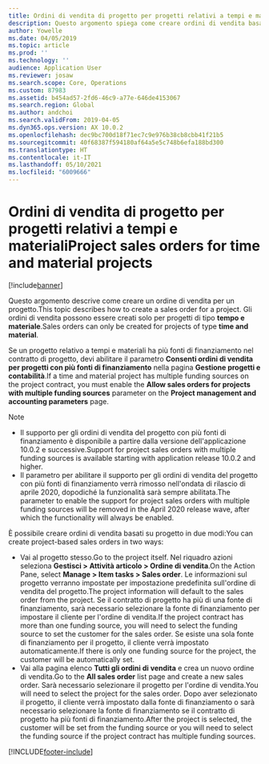 ```yaml
---
title: Ordini di vendita di progetto per progetti relativi a tempi e materiali
description: Questo argomento spiega come creare ordini di vendita basati su progetto per progetti relativi a tempi e materiali.
author: Yowelle
ms.date: 04/05/2019
ms.topic: article
ms.prod: ''
ms.technology: ''
audience: Application User
ms.reviewer: josaw
ms.search.scope: Core, Operations
ms.custom: 87983
ms.assetid: b454ad57-2fd6-46c9-a77e-646de4153067
ms.search.region: Global
ms.author: andchoi
ms.search.validFrom: 2019-04-05
ms.dyn365.ops.version: AX 10.0.2
ms.openlocfilehash: dec9bc700d18f71ec7c9e976b38cb8cbb41f21b5
ms.sourcegitcommit: 40f68387f594180af64a5e5c748b6efa188bd300
ms.translationtype: HT
ms.contentlocale: it-IT
ms.lasthandoff: 05/10/2021
ms.locfileid: "6009666"
---
```

# <a name="project-sales-orders-for-time-and-material-projects"></a><span data-ttu-id="9c7f2-103">Ordini di vendita di progetto per progetti relativi a tempi e materiali</span><span class="sxs-lookup"><span data-stu-id="9c7f2-103">Project sales orders for time and material projects</span></span>

[!include[banner](../includes/banner.md)]

<span data-ttu-id="9c7f2-104">Questo argomento descrive come creare un ordine di vendita per un progetto.</span><span class="sxs-lookup"><span data-stu-id="9c7f2-104">This topic describes how to create a sales order for a project.</span></span> <span data-ttu-id="9c7f2-105">Gli ordini di vendita possono essere creati solo per progetti di tipo **tempo e materiale**.</span><span class="sxs-lookup"><span data-stu-id="9c7f2-105">Sales orders can only be created for projects of type **time and material**.</span></span>

<span data-ttu-id="9c7f2-106">Se un progetto relativo a tempi e materiali ha più fonti di finanziamento nel contratto di progetto, devi abilitare il parametro **Consenti ordini di vendita per progetti con più fonti di finanziamento** nella pagina **Gestione progetti e contabilità**.</span><span class="sxs-lookup"><span data-stu-id="9c7f2-106">If a time and material project has multiple funding sources on the project contract, you must enable the **Allow sales orders for projects with multiple funding sources** parameter on the **Project management and accounting parameters** page.</span></span> 

> [!NOTE]
> - <span data-ttu-id="9c7f2-107">Il supporto per gli ordini di vendita del progetto con più fonti di finanziamento è disponibile a partire dalla versione dell'applicazione 10.0.2 e successive.</span><span class="sxs-lookup"><span data-stu-id="9c7f2-107">Support for project sales orders with multiple funding sources is available starting with application release 10.0.2 and higher.</span></span>
> - <span data-ttu-id="9c7f2-108">Il parametro per abilitare il supporto per gli ordini di vendita del progetto con più fonti di finanziamento verrà rimosso nell'ondata di rilascio di aprile 2020, dopodiché la funzionalità sarà sempre abilitata.</span><span class="sxs-lookup"><span data-stu-id="9c7f2-108">The parameter to enable the support for project sales orders with multiple funding sources will be removed in the April 2020 release wave, after which the functionality will always be enabled.</span></span>

<span data-ttu-id="9c7f2-109">È possibile creare ordini di vendita basati su progetto in due modi:</span><span class="sxs-lookup"><span data-stu-id="9c7f2-109">You can create project-based sales orders in two ways:</span></span>

- <span data-ttu-id="9c7f2-110">Vai al progetto stesso.</span><span class="sxs-lookup"><span data-stu-id="9c7f2-110">Go to the project itself.</span></span> <span data-ttu-id="9c7f2-111">Nel riquadro azioni seleziona **Gestisci > Attività articolo > Ordine di vendita**.</span><span class="sxs-lookup"><span data-stu-id="9c7f2-111">On the Action Pane, select **Manage > Item tasks > Sales order**.</span></span> <span data-ttu-id="9c7f2-112">Le informazioni sul progetto verranno impostate per impostazione predefinita sull'ordine di vendita del progetto.</span><span class="sxs-lookup"><span data-stu-id="9c7f2-112">The project information will default to the sales order from the project.</span></span> <span data-ttu-id="9c7f2-113">Se il contratto di progetto ha più di una fonte di finanziamento, sarà necessario selezionare la fonte di finanziamento per impostare il cliente per l'ordine di vendita.</span><span class="sxs-lookup"><span data-stu-id="9c7f2-113">If the project contract has more than one funding source, you will need to select the funding source to set the customer for the sales order.</span></span> <span data-ttu-id="9c7f2-114">Se esiste una sola fonte di finanziamento per il progetto, il cliente verrà impostato automaticamente.</span><span class="sxs-lookup"><span data-stu-id="9c7f2-114">If there is only one funding source for the project, the customer will be automatically set.</span></span>
- <span data-ttu-id="9c7f2-115">Vai alla pagina elenco **Tutti gli ordini di vendita** e crea un nuovo ordine di vendita.</span><span class="sxs-lookup"><span data-stu-id="9c7f2-115">Go to the **All sales order** list page and create a new sales order.</span></span> <span data-ttu-id="9c7f2-116">Sarà necessario selezionare il progetto per l'ordine di vendita.</span><span class="sxs-lookup"><span data-stu-id="9c7f2-116">You will need to select the project for the sales order.</span></span> <span data-ttu-id="9c7f2-117">Dopo aver selezionato il progetto, il cliente verrà impostato dalla fonte di finanziamento o sarà necessario selezionare la fonte di finanziamento se il contratto di progetto ha più fonti di finanziamento.</span><span class="sxs-lookup"><span data-stu-id="9c7f2-117">After the project is selected, the customer will be set from the funding source or you will need to select the funding source if the project contract has multiple funding sources.</span></span>



[!INCLUDE[footer-include](../includes/footer-banner.md)]